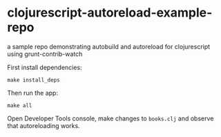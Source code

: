 clojurescript-autoreload-example-repo
=====================================

a sample repo demonstrating autobuild and autoreload for clojurescript using grunt-contrib-watch

First install dependencies:

    make install_deps

Then run the app:
  
    make all

Open Developer Tools console, make changes to `books.clj` and observe that autoreloading works.
